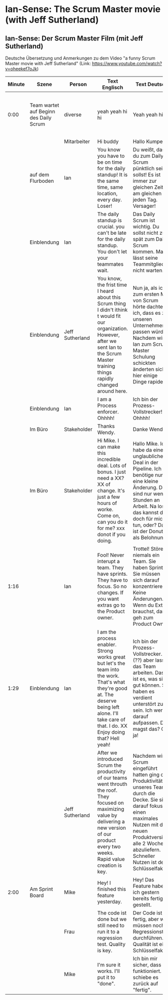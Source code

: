 # Ian-Sense: The Scrum Master movie (with Jeff Sutherland)
## Ian-Sense: Der Scrum Master Film (mit Jeff Sutherland)
Deutsche Übersetzung und Anmerkungen zu dem Video "a funny Scrum Master movie with Jeff Sutherland" (Link: https://www.youtube.com/watch?v=oheekef7oJk)

| Minute        | Szene         | Person        | Text Englisch   | Text Deutsch   | Anmerkungen   |
| ------------- | ------------- | ------------- | ------------- | ------------- | ------------- |
| 0:00   | Team wartet auf Beginn des Daily Scrum | diverse | yeah yeah hi hi  | Yeah yeah hi hi | Das Daily kann nicht pünktlich begnnen, weil nicht alle Teammitglieder pünktlich vor Ort sind. |
|               |               | Mitarbeiter   | Hi buddy | Hallo Kumpel | Ahnungslos |
|               | auf dem Flurboden  | Ian      | You know you have to be on time for the daily standup! It is the same time, same location, every day. Loser! | Du weißt, dass du zum Daily Scrum pünktlich sein sollst! Es ist immer zur gleichen Zeit am gleichen Ort jeden Tag. Versager! | siehe Scrum Guide "Daily Scrum" |
|               | Einblendung   | Ian           | The daily standup is crucial. you can't be late for the daily standup. You don't let your teammates wait. | Das Daily Scrum ist wichtig. Du sollst nicht zu spät zum Daily Scrum kommen. Man lässt seine Teammitglieder nicht warten.| |
|               | Einblendung   | Jeff Sutherland| You know, the frist time I heard about this Scrum thing I didn't ithink t would fit our organization. However, after we sent Ian to the Scrum Master training things rapidly changed around here. | Nun ja, als ich zum ersten Mal von Scrum hörte dachte ich, dass es zu unseren Unternehmen passen würden. Nachdem wir Ian zum Scrum Master Schulung schickten änderten sich hier einige Dinge rapide. | |
|               | Einblendung   | Ian           | I am a Process enforcer. Ohhhh! | Ich bin der Prozess-Vollstrecker! Ohhhh! |  |
|               | Im Büro       | Stakeholder   | Thanks Wendy.    | Danke Wendy. | |
|               | Im Büro       | Stakeholder   | Hi Mike. I can make this incredible deal. Lots of bonus. I just need a XX?XX of change. It's just a few hours of worke. Come on, can you do it for me? xxx donot if you doing. | Hallo Mike. Ich habe da einen unglaublichen Deal in der Pipeline. Ich benötige nur eine kleine Änderung. Das sind nur wenige Stunden an Arbeit. Na los, das kannst du doch für mich tun, oder? Das ist der Donut als Belohnung | |
| 1:16          |               | Ian           | Fool! Never interupt a team. They have sprints. They have to focus. So no changes. If you want extras go to the Product owner. | Trottel! Störe niemals ein Team. Sie haben Sprint. Sie müssen sich darauf konzentrieren. Keine Änderungen. Wenn du Extras brauchst, dann geh zum Product Owner. | |
| 1:29          | Einblendung   | Ian           | I am the process enabler. Strong works great but let's the team into the work. That's what they're good at. The deserve being left alone. I'll take care of that. I do. XX Enjoy doing that? Hell yeah! | Ich bin der Prozess-Vollstrecker. (??) aber lasst das Team arbeiten. Das ist es, was sie gut können. Sie haben es verdient unterstört zu sein. Ich werde darauf aufpassen. Du magst das? Oh ja! | |
|               |               | Jeff Sutherland | After we introduced Scrum the productivity of our teams went throuth the roof. They focused on maximizing value by delivering a new version of our product every two weeks. Rapid value creation is key. | Nachdem wir Scrum eingeführt hatten ging die Produktivität unseres Teams durch die Decke. Sie sind darauf fokusiert einen maximales Nutzen mit der neuen Produktversion alle 2 Wochen abzuliefern. Schneller Nutzen ist der Schlüsselfaktor.| |
| 2:00          | Am Sprint Board | Mike        | Hey! I finished this feature yesterday. | Hey! Das Feature habe ich gestern bereits fertig gestellt. | Diskussion zur Definition of Done |
|               |               | Frau          | The code ist done but we still need to run it to a regression test. Quality is key. | Der Code ist fertig, aber wir müssen noch Regressionstest durchführen. Qualität ist ein Schlüsselfaktor! | |
|               |               | Mike          | I'm sure it works. I'll put it to "done".  | Ich bin mir sicher, dass es funktioniert. Ich schiebe es zurück auf "fertig". | |
